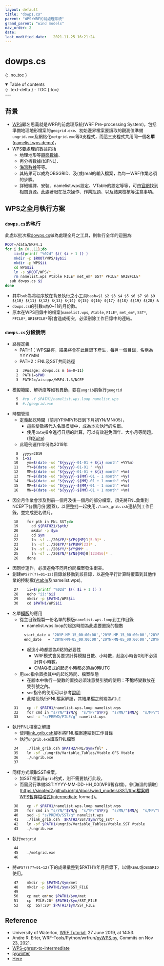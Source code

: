 ```yaml
---
layout: default
title: "dowps.cs"
parent: "WPS:WRF的前處理系統"
grand_parent: "wind models"
nav_order: 2
date:               
last_modified_date:   2021-11-25 16:21:24
---
```


# dowps.cs 
{: .no_toc }

<details open markdown="block">
  <summary>
    Table of contents
  </summary>
  {: .text-delta }
- TOC
{:toc}
</details>
---

## 背景
- [WPS](https://github.com/wrf-model/WPS)顧名思義就是WRF的前處理系統(WRF Pre-processing System)，包括準備地理地形檔案的`geogrid.exe`、初始邊界檔案要讀取的觀測值準備`ungrid.exe`及網格化`metgrid.exe`等3支程式，而這三支程式共用同一個**名單**([namelist.wps demo](http://homepages.see.leeds.ac.uk/~lecag/wiser/namelist.wps.pdf))。
- WPS要處理的數據包括
  - 地理地形等[靜態數據](https://www2.mmm.ucar.edu/wrf/users/download/get_sources_wps_geog.html)、
  - 再分析數據(如FNL)、
  - [海溫數據](https://sinotec2.github.io/jtd/docs/wind_models/SST/)等等。
  - 其結果可以成為OBSGRID、及(或)real的輸入檔案，為每一WRF作業必須的步驟。
  - 詳細編譯、安裝、namelist.wps設定、VTable的設定等等，可由[官網](https://github.com/wrf-model/WPS)找到相關資源。此處著眼在批次操作、作業瓶頸、以及結果檢核等注意事項。

## WPS之全月執行方案

### `dowps.cs`的執行
此處以批次檔[dowps.cs](https://github.com/sinotec2/jtd/blob/main/docs/wind_models/dowps.cs)做為處理全月之工具，則執行全年的迴圈為:
```bash
ROOT=/data/WRF4.1
for i in {0..11};do 
    ii=$(printf "%02d" $(( $i + 1 )) )
    mkdir -p $ROOT/WPS/$y$ii
    mkdir -p WPS$ii
    cd WPS$ii
    ln -s $ROOT/WPS/* .
    rm namelist.wps Vtable FILE* met_em* SST* PFILE* GRIBFILE*  
  sub dowps.cs $i
done
```
- 其中`sub`為將程序放在背景執行之小工具`bash=$1 $2 $3 $4 $5 $6 $7 $8 $9 ${10} ${11} ${12} ${13} ${14} ${15} ${16} ${17} ${18} ${19} ${20} &`
- `dowps.cs`的引數`m`為0~11的月份數。
- 原本在WPS目錄中的檔案(`namelist.wps`, `Vtable`, `FILE*`, `met_em*`, `SST*`, `PFILE*`, `GRIBFILE*`等)會造成衝突，必須刪除工作目錄中的連結。

### `dowps.cs`分段說明
- 路徑定義
  - PATH1：WPS路徑，結果將會在此目錄下產生，每月一個目錄，名稱為YYYYMM
  - PATH2：FNL及SST共同路徑
```bash
     1  3#usage: dowps.cs m (m=0~11)
     2  PATH1=$PWD
     3  PATH2=/airappz/WRF4.1.3/NCEP
```
- 模擬範圍、解析度等如有異動，要在`ungrib`前執行`geogrid`
```bash
     5  #cp -f $PATH1/namelist.wps.loop namelist.wps
     6  #./geogrid.exe
```
- 時間管理
  - 定義起訖時間（前月YP/MP/15日到下月初YN/MN/05），
    - 這些變數將代入名單模版中，成為本次執行的名單。
    - 使用`date`指令進行日期的計算，可以有效避免潤年、大小月等問題。(詳[Xuite](https://blog.xuite.net/akuox/linux/23200246-linux+date+指令+用法))
  - 此範例運作年份為2019年
```bash
     8  yyyy=2019
     9  i=$1
    10    ym=$(date -ud "${yyyy}-01-01 + ${i} month" +%Y%m)
    11    YY=$(date -ud "${yyyy}-01-01 " +%y)
    12    MM=$(date -ud "${yyyy}-01-01 + ${i} month" +%m)
    13    YP=$(date -ud "${yyyy}-${MM}-01 - 1 month" +%y)
    14    YN=$(date -ud "${yyyy}-${MM}-01 + 1 month" +%y)
    15    MP=$(date -ud "${yyyy}-${MM}-01 - 1 month" +%m)
    16    MN=$(date -ud "${yyyy}-${MM}-01 + 1 month" +%m)
```
- 因全月作業會涉及到前一個月及後一個月的部分檔案，須先將FNL彙集到NCEP下各個月份(覆蓋)，以便整批一起使用`./link_grib.csh`連結到工作目錄，並完成更名備月。
```bash
    18    for pth in FNL SST;do
    19      cd ${PATH2}/$pth/
    20      mkdir -p $ym
    21      cd $ym
    22      ln -sf ../20$YP/*$YP${MP}1[5-9]* .
    23      ln -sf ../20$YP/*$YP$MP[23]* .
    24      ln -sf ../20$YY/*$YY$MM* .
    25      ln -sf ../20$YN/*$YN${MN}0[123456]* .
    26    done
```
- 因同步運作，必須避免不同月份間檔案發生衝突。
- 創建`WPS??(??=01~12)`目錄並移動到該目錄，以避免平行計算時覆蓋到其他作業的控制檔([Vtable](https://sinotec2.github.io/jtd/docs/wind_models/WPS/#檔案解讀的工作核心：建立對照關係)及namelist.wps)。
```bash
    27    ii=$(printf "%02d" $(( $i + 1 )) )
    28    echo "ii:"$ii
    29    mkdir -p $PATH1/WPS$ii
    30    cd $PATH1/WPS$ii
```
- 名單[模版](https://github.com/sinotec2/jtd/blob/main/docs/wind_models/namelist.wps.loop)的應用
  - 從主目錄複製一份名單的模版`namelist.wps.loop`到工作目錄
    - namelist.wps.loop的起迄時間為此處要置換的變數
    ```bash
      start_date = '20YP-MP-15_00:00:00','20YP-MP-15_00:00:00','20YP-MP-15_00:00:00','20YP-MP-15_00:00:00'
      end_date   = '20YN-MN-05_00:00:00','20YN-MN-05_00:00:00','20YN-MN-05_00:00:00','20YN-MN-05_00:00:00'
    ```
    - 起迄小時都設為0點的必要性
      - WRF模式會另要求計算模擬日數、小時數，起迄小時皆0則不必須計算小時數。
      - CMAQ模式的起迄小時都必須為0時UTC
  - 用`sed`指令置換其中的起訖時間、檔案型態
    - 在腳本中執行一變數的置換必須注意雙引號的使用：**不能**將變數放在雙引號之內。
    - `sed`指令的使用可以參考[說明](https://shengyu7697.github.io/linux-sed/)
    - 此階段執行FNL檔案解讀，其結果檔之前綴為`FILE`
```bash
    31    cp -f $PATH1/namelist.wps.loop namelist.wps
    32    for cmd in "s/YN/"$YN/g  "s/YP/"$YP/g  "s/MN/"$MN/g  "s/MP/"$MP/g  ;do sed -i $cmd namelist.wps;done
    33    sed -i "s/PREWD/FILE/g" namelist.wps
```
- 執行FNL檔案之解讀
  - 使用[link_grib.csh](https://github.com/wrf-model/WPS/blob/master/link_grib.csh)腳本將FNL檔案連結到工作目錄
  - 執行`ungrib.exe`讀取FNL檔案
```bash
    34    ./link_grib.csh $PATH2/FNL/$ym/fnl* .
    35    ln -sf ./ungrib/Variable_Tables/Vtable.GFS Vtable
    36    ./ungrib.exe
    37
```
- 同樣方式讀取SST檔案。
  - 如SST檔案非`grib`格式，則不需要執行此段，
  - 而需另行準備SST:YYYY-MM-DD-HH_00(WPS暫存檔)。參[海溫的讀取](https://sinotec2.github.io/jtd/docs/wind_models/SST/#nc檔案轉WPS暫存檔格式(intermediate format))。
```bash
    38    cp -f $PATH1/namelist.wps.loop namelist.wps
    39    for cmd in "s/YN/"$YN/g  "s/YP/"$YP/g  "s/MN/"$MN/g  "s/MP/"$MP/g  ;do sed -i $cmd namelist.wps;done
    40    sed -i "s/PREWD/SST/g" namelist.wps
    41    ./link_grib.csh  $PATH2/SST/$ym/rtg_sst* .
    42    ln -sf $PATH1/ungrib/Variable_Tables/Vtable.SST Vtable
    43    ./ungrib.exe
```
- 執行`metgrid`
```bash
    44
    45    ./metgrid.exe
    46
```
- 將`WPS??(??=01~12)`下的成果彙整到$PATH1/年月目錄下，以備`REAL`或`OBSGRID`使用。
```bash
    47    mkdir -p $PATH1/$ym/met
    48    mkdir -p $PATH1/$ym/SST_FILE
    49
    50    cp met_em*nc $PATH1/$ym/met
    51    cp  FILE:20* $PATH1/$ym/SST_FILE
    52    cp  SST:20* $PATH1/$ym/SST_FILE
```

## Reference
- University of Waterloo, [WRF Tutorial](https://wiki.math.uwaterloo.ca/fluidswiki/index.php?title=WRF_Tutorial),  27 June 2019, at 14:53.
- Andre R. Erler, WRF-Tools/Python/wrfrun/[pyWPS.py](https://github.com/aerler/WRF-Tools/blob/master/Python/wrfrun/pyWPS.py), Commits on Nov 23, 2021.
- [WPS-ghrsst-to-intermediate](https://github.com/bbrashers/WPS-ghrsst-to-intermediate)
- [pywinter](https://pywinter.readthedocs.io/en/latest)
- [Here](https://sinotec2.github.io/jdt/doc/SST.md)

